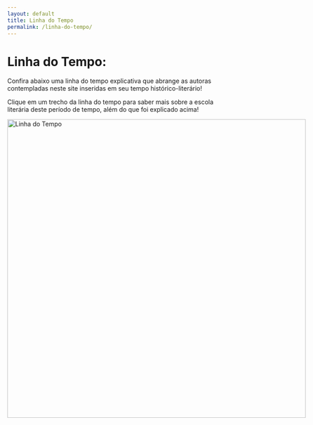```yaml
---
layout: default
title: Linha do Tempo
permalink: /linha-do-tempo/
---
```


<h1>Linha do Tempo:</h1>
<p>Confira abaixo uma linha do tempo explicativa que abrange as autoras contempladas neste site inseridas em seu tempo histórico-literário!</p>
<p>Clique em um trecho da linha do tempo para saber mais sobre a escola literária deste período de tempo, além do que foi explicado acima!</p>
<img id="ldt" src="../rsc/ldt/ldt.svg" alt="Linha do Tempo" usemap="#ldtmap" width="680px" style="min-width:680px">
<map id="ldtmapid" name="ldtmap">
    <area shape="rect" coords="93,0,258,57" alt="Realismo" onclick="changeDescription('Realismo')">
    <area shape="rect" coords="258,0,423,57" alt="Simbolismo" onclick="changeDescription('Simbolismo')">
    <area shape="rect" coords="423,0,588,57" alt="Pré-Modernismo" onclick="changeDescription('Pré-Modernismo')">
    <area shape="rect" coords="588,0,680,57" alt="Modernismo" onclick="changeDescription('Modernismo')">
    <!-- <area shape="rect" coords="806,9,1597,257" alt="Simbolismo" onclick="changeDescription('Simbolismo')"> -->
</map>

<h1 id=escTitle style="font-size:350%; color:#57ABEC" class="escTitulo"></h1>
<p id=escDesc></p>

<script>
function changeDescription(escola)
{
    switch(escola)
    {
        case 'Realismo':
            document.getElementById('escTitle').innerHTML = '<b>Realismo</b>';
            document.getElementById('escTitle').style.color = '#ffa781';
            document.getElementById('escDesc').innerHTML = 'O Realismo é definido por lorem ipsum dolor sit amet.';
            break;

        case 'Simbolismo':
            document.getElementById('escTitle').innerHTML = '<b>Simbolismo</b>';
            document.getElementById('escTitle').style.color = '#fff981';
            document.getElementById('escDesc').innerHTML = 'O Simbolismo é definido por lorem ipsum dolor sit amet.';
            break;

        case 'Pré-Modernismo':
            document.getElementById('escTitle').innerHTML = '<b>Pré-Modernismo</b>';
            document.getElementById('escTitle').style.color = '#a4ff81';
            document.getElementById('escDesc').innerHTML = 'O Pré-Modernismo é definido por lorem ipsum dolor sit amet.';
            break;

        case 'Modernismo':
            document.getElementById('escTitle').innerHTML = '<b>Modernismo</b>';
            document.getElementById('escTitle').style.color = '#81ddff';
            document.getElementById('escDesc').innerHTML = 'O Modernismo é definido por lorem ipsum dolor sit amet.';
            break;
    }
}
</script>